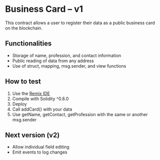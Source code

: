 # Business Card – v1

This contract allows a user to register their data as a public business card on the blockchain.

## Functionalities

- Storage of name, profession, and contact information
- Public reading of data from any address
- Use of struct, mapping, msg.sender, and view functions

## How to test

1. Use the [Remix IDE](https://remix.ethereum.org)
2. Compile with Solidity ^0.8.0
3. Deploy
4. Call addCard() with your data
5. Use getName, getContact, getProfession with the same or another msg.sender

## Next version (v2)

- Allow individual field editing
- Emit events to log changes
